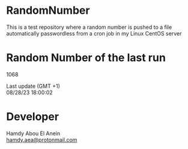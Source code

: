 # RandomNumber    
This is a test repository where a random number is pushed to a file automatically passwordless from a cron job in my Linux CentOS server    
# Random Number of the last run   
1068
      
Last update (GMT +1)    
08/28/23 18:00:02
# Developer    
Hamdy Abou El Anein   
hamdy.aea@protonmail.com
